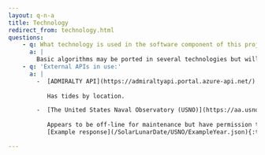 ```yaml
---
layout: q-n-a
title: Technology
redirect_from: technology.html
questions: 
    - q: What technology is used in the software component of this project?
      a: |
        Basic algorithms may be ported in several technologies but will initially be written in F# and C# for .NET Core & consumed by a PowerShell CLI, and a Elmish [Fable](https://fable.io/) app.  Source code is currently hosted on this [github repo.](https://github.com/CraigChamberlain/SolarLunarDate)
    - q: 'External APIs in use:'
      a: |
        -  [ADMIRALTY API](https://admiraltyapi.portal.azure-api.net/) 
           
           Has tides by location.

        -  [The United States Naval Observatory (USNO)](https://aa.usno.navy.mil/data/docs/api.php#phase)
        
           Appears to be off-line for maintenance but have permission to serve data processed from this source.
           [Example response](/SolarLunarDate/USNO/ExampleYear.json){:target="_blank"}

---
```

